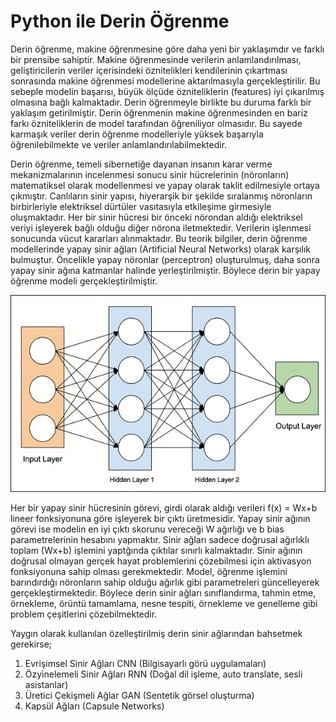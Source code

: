 # Python ile Derin Öğrenme
Derin öğrenme, makine öğrenmesine göre daha yeni bir yaklaşımdır ve farklı bir prensibe sahiptir. Makine öğrenmesinde verilerin anlamlandırılması, geliştiricilerin
veriler içerisindeki öznitelikleri kendilerinin çıkartması sonrasında makine öğrenmesi modellerine aktarılmasıyla gerçekleştirilir. Bu sebeple modelin başarısı, büyük
ölçüde özniteliklerin (features) iyi çıkarılmış olmasına bağlı kalmaktadır. Derin öğrenmeyle birlikte bu duruma farklı bir yaklaşım getirilmiştir. Derin öğrenmenin makine öğrenmesinden en bariz farkı özniteliklerin de model tarafından öğreniliyor olmasıdır. Bu sayede karmaşık veriler derin öğrenme modelleriyle yüksek başarıyla öğrenilebilmekte
ve veriler anlamlandırılabilmektedir.


Derin öğrenme, temeli sibernetiğe dayanan insanın karar verme mekanizmalarının incelenmesi sonucu sinir hücrelerinin (nöronların) matematiksel olarak modellenmesi ve
yapay olarak taklit edilmesiyle ortaya çıkmıştır. Canlıların sinir yapısı, hiyerarşik bir şekilde sıralanmış nöronların birbirleriyle elektriksel dürtüler vasıtasıyla 
etkileşime girmesiyle oluşmaktadır. Her bir sinir hücresi bir önceki nörondan aldığı elektriksel veriyi işleyerek bağlı olduğu diğer nörona iletmektedir. Verilerin işlenmesi
sonucunda vücut kararları alınmaktadır. Bu teorik bilgiler, derin öğrenme modellerinde yapay sinir ağları (Artificial Neural Networks) olarak karşılık bulmuştur. Öncelikle
yapay nöronlar (perceptron) oluşturulmuş, daha sonra yapay sinir ağına katmanlar halinde yerleştirilmiştir. Böylece derin bir yapay öğrenme modeli gerçekleştirilmiştir.

<p align="center">
  <img src="https://github.com/mehmet-engineer/Deep_Learning_with_Python/blob/master/artificial_neural_networks.jpg" />
</p>

Her bir yapay sinir hücresinin görevi, girdi olarak aldığı verileri f(x) = Wx+b lineer fonksiyonuna göre işleyerek bir çıktı üretmesidir. Yapay sinir ağının görevi ise modelin
en iyi çıktı skorunu vereceği W ağırlığı ve b bias parametrelerinin hesabını yapmaktır. Sinir ağları sadece doğrusal ağırlıklı toplam (Wx+b) işlemini yaptğında çıktılar sınırlı kalmaktadır. Sinir ağının doğrusal olmayan gerçek hayat problemlerini çözebilmesi için aktivasyon fonksiyonuna sahip olması gerekmektedir. Model, öğrenme işlemini barındırdığı nöronların sahip olduğu ağırlık gibi parametreleri güncelleyerek gerçekleştirmektedir. Böylece derin sinir ağları sınıflandırma, tahmin etme, örnekleme, örüntü tamamlama, nesne 
tespiti, örnekleme ve genelleme gibi problem çeşitlerini çözebilmektedir.

Yaygın olarak kullanılan özelleştirilmiş derin sinir ağlarından bahsetmek gerekirse;
1) Evrişimsel Sinir Ağları CNN (Bilgisayarlı görü uygulamaları)
2) Özyinelemeli Sinir Ağları RNN (Doğal dil işleme, auto translate, sesli asistanlar)
4) Üretici Çekişmeli Ağlar GAN (Sentetik görsel oluşturma)
5) Kapsül Ağları (Capsule Networks)
